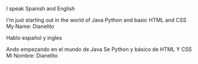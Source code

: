 I speak Spanish and English

I'm just starting out in the world of Java
Python and basic HTML and CSS
My Name: Dianelito

Hablo español y ingles

Ando empezando en el mundo de Java
Se Python y básico de HTML Y CSS
Mi Nombre: Dianelito
